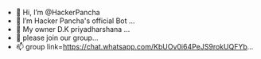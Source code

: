 - 👋 Hi, I’m @HackerPancha
- 👀 I’m Hacker Pancha's official Bot ...
- 🌱 My owner D.K priyadharshana ...
- 💞️ please join our group...
- 📫 group link=https://chat.whatsapp.com/KbUOv0i64PeJS9rokUQFYb...

<!---
HackerPancha/HackerPancha is a ✨ special ✨ repository because its `README.md` (this file) appears on your GitHub profile.
You can click the Preview link to take a look at your changes.
--->
